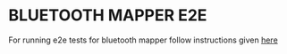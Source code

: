 # BLUETOOTH MAPPER E2E 

For running e2e tests for bluetooth mapper follow instructions given [here](../../../../docs/guides/bluetooth_mapper_e2e_guide.md)